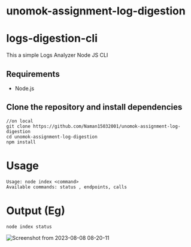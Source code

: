 # unomok-assignment-log-digestion

# logs-digestion-cli 
This a simple Logs Analyzer Node JS CLI

## Requirements

- Node.js 
  
## Clone the repository and install dependencies

``` 
//on local
git clone https://github.com/Naman15032001/unomok-assignment-log-digestion
cd unomok-assignment-log-digestion
npm install
```

# Usage

```
Usage: node index <command>
Available commands: status , endpoints, calls
```

# Output (Eg)

```
node index status
```
![Screenshot from 2023-08-08 08-20-11](https://github.com/Naman15032001/unomok-assignment-log-digestion/assets/71309281/af6df545-b72b-4f6a-b44a-15473e67036d)

